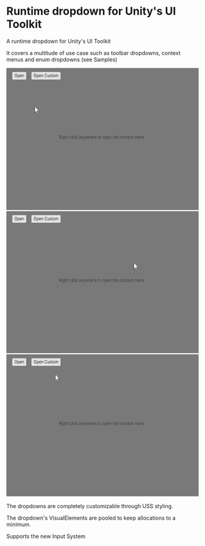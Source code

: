 # Runtime dropdown for Unity's UI Toolkit

A runtime dropdown for Unity's UI Toolkit

It covers a multitude of use case such as toolbar dropdowns, context menus and enum dropdowns (see Samples)

<img src="Packages/com.fab.uitk-runtime-dropdown/Documentation~/SimpleDropdown.gif" width="602" height="372"/>
<img src="Packages/com.fab.uitk-runtime-dropdown/Documentation~/ContextDropdown.gif" width="602" height="372"/>
<img src="Packages/com.fab.uitk-runtime-dropdown/Documentation~/CustomDropdown.gif" width="602" height="372"/>

The dropdowns are completely customizable through USS styling.

The dropdown's VisualElements are pooled to keep allocations to a minimum.

Supports the new Input System
